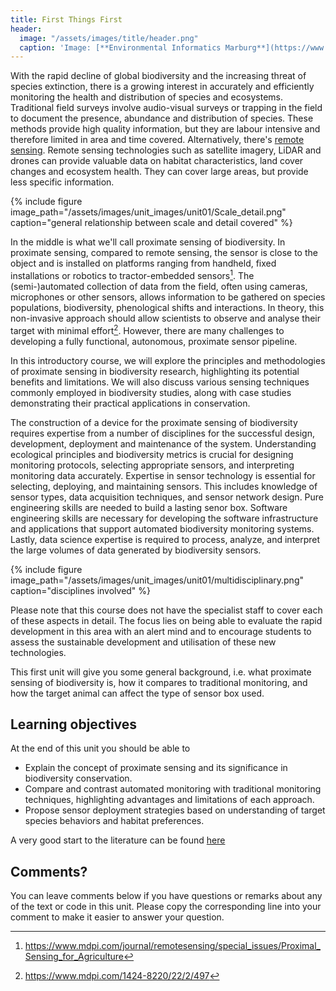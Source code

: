 ```yaml
---
title: First Things First
header:
  image: "/assets/images/title/header.png"
  caption: 'Image: [**Environmental Informatics Marburg**](https://www.uni-marburg.de/en/fb19/disciplines/physisch/environmentalinformatics)'
---
```



<!--more-->

With the rapid decline of global biodiversity and the increasing threat of species extinction, there is a growing interest in accurately and efficiently monitoring the health and distribution of species and ecosystems. Traditional field surveys involve audio-visual surveys or trapping in the field to document the presence, abundance and distribution of species. These methods provide high quality information, but they are labour intensive and therefore limited in area and time covered.
Alternatively, there's [remote sensing](https://github.com/GeoMOER/moer-bsc-project-seminar-remote-sensing). Remote sensing technologies such as satellite imagery, LiDAR and drones can provide valuable data on habitat characteristics, land cover changes and ecosystem health. They can cover large areas, but provide less specific information.

{% include figure image_path="/assets/images/unit_images/unit01/Scale_detail.png" caption="general relationship between scale and detail covered" %}

In the middle is what we'll call proximate sensing of biodiversity.
In proximate sensing, compared to remote sensing, the sensor is close to the object and is installed on platforms ranging from handheld, fixed installations or robotics to tractor-embedded sensors[^1]. 
The (semi-)automated collection of data from the field, often using cameras, microphones or other sensors, allows information to be gathered on species populations, biodiversity, phenological shifts and interactions. In theory, this non-invasive approach should allow scientists to observe and analyse their target with minimal effort[^2]. However, there are many challenges to developing a fully functional, autonomous, proximate sensor pipeline.

In this introductory course, we will explore the principles and methodologies of proximate sensing in biodiversity research, highlighting its potential benefits and limitations. We will also discuss various sensing techniques commonly employed in biodiversity studies, along with case studies demonstrating their practical applications in conservation.

The construction of a device for the proximate sensing of biodiversity requires expertise from a number of disciplines for the successful design, development, deployment and maintenance of the system.
Understanding ecological principles and biodiversity metrics is crucial for designing monitoring protocols, selecting appropriate sensors, and interpreting monitoring data accurately. Expertise in sensor technology is essential for selecting, deploying, and maintaining sensors. This includes knowledge of sensor types, data acquisition techniques, and sensor network design. Pure engineering skills are needed to build a lasting senor box. Software engineering skills are necessary for developing the software infrastructure and applications that support automated biodiversity monitoring systems. Lastly, data science expertise is required to process, analyze, and interpret the large volumes of data generated by biodiversity sensors. 

{% include figure image_path="/assets/images/unit_images/unit01/multidisciplinary.png" caption="disciplines involved" %}

Please note that this course does not have the specialist staff to cover each of these aspects in detail. The focus lies on being able to evaluate the rapid development in this area with an alert mind and to encourage students to assess the sustainable development and utilisation of these new technologies.



This first unit will give you some general background, i.e. what proximate sensing of biodiversity is, how it compares to traditional monitoring, and how the target animal can affect the type of sensor box used.

## Learning objectives
At the end of this unit you should be able to 
* Explain the concept of proximate sensing and its significance in biodiversity conservation.
* Compare and contrast automated monitoring with traditional monitoring techniques, highlighting advantages and limitations of each approach.
* Propose sensor deployment strategies based on understanding of target species behaviors and habitat preferences.


A very good start to the literature can be found [here](https://www.pnas.org/doi/full/10.1073/pnas.2002545117)


[^1]:https://www.mdpi.com/journal/remotesensing/special_issues/Proximal_Sensing_for_Agriculture
[^2]:https://www.mdpi.com/1424-8220/22/2/497

## Comments?
You can leave comments below if you have questions or remarks about any of the text or code in this unit. 
Please copy the corresponding line into your comment to make it easier to answer your question.

<script src="https://utteranc.es/client.js" repo="GeoMOER/moer-bsc-mpg-proximate-sensing" issue-term="moer-bsc-mpg-proximate-sensing_unit01" theme="github-light" crossorigin="anonymous" async> </script> 
